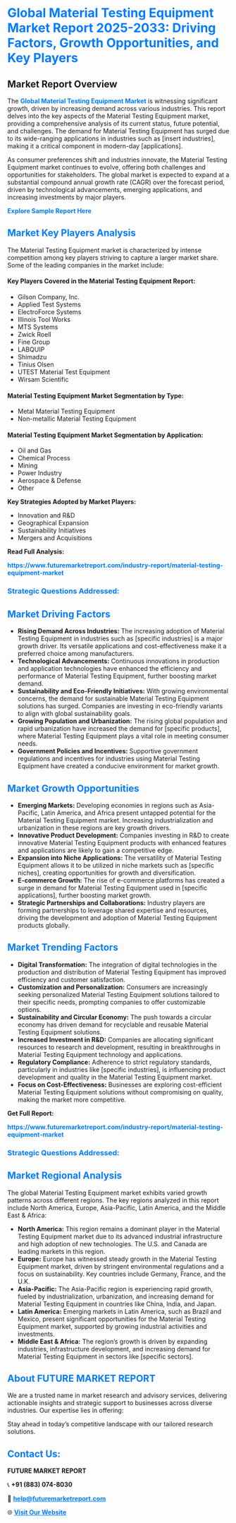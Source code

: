 <h1 style="color: #007BFF;">Global Material Testing Equipment Market Report 2025-2033: Driving Factors, Growth Opportunities, and Key Players</h1>

<section id="overview">
<h2>Market Report Overview</h2>
<p>The <a href="https://www.futuremarketreport.com/industry-report/material-testing-equipment-market" style="color: #007BFF; text-decoration: none;"><strong>Global Material Testing Equipment Market</strong></a> is witnessing significant growth, driven by increasing demand across various industries. This report delves into the key aspects of the Material Testing Equipment market, providing a comprehensive analysis of its current status, future potential, and challenges. The demand for Material Testing Equipment has surged due to its wide-ranging applications in industries such as [insert industries], making it a critical component in modern-day [applications].</p>
<p>As consumer preferences shift and industries innovate, the Material Testing Equipment market continues to evolve, offering both challenges and opportunities for stakeholders. The global market is expected to expand at a substantial compound annual growth rate (CAGR) over the forecast period, driven by technological advancements, emerging applications, and increasing investments by major players.</p>
</section>

<section id="overview">
<p><a href="https://www.futuremarketreport.com/request-sample/reportId=97692" style="color: #007BFF; text-decoration: none;"><strong>Explore Sample Report Here</strong></a></p>
</section>

<section id="key-players">
<h2 style="color: #007BFF;">Market Key Players Analysis</h2>
<p>The Material Testing Equipment market is characterized by intense competition among key players striving to capture a larger market share. Some of the leading companies in the market include:</p>
<h4>Key Players Covered in the Material Testing Equipment Report:</h4>
<ul><li>Gilson Company, Inc.</li><li>Applied Test Systems</li><li>ElectroForce Systems</li><li>Illinois Tool Works</li><li>MTS Systems</li><li>Zwick Roell</li><li>Fine Group</li><li>LABQUIP</li><li>Shimadzu</li><li>Tinius Olsen</li><li>UTEST Material Test Equipment</li><li>Wirsam Scientific</li></ul>
<h4>Material Testing Equipment Market Segmentation by Type:</h4>
<ul><li>Metal Material Testing Equipment</li><li>Non-metallic Material Testing Equipment</li></ul>

<h4>Material Testing Equipment Market Segmentation by Application:</h4>
<ul><li>Oil and Gas</li><li>Chemical Process</li><li>Mining</li><li>Power Industry</li><li>Aerospace &amp; Defense</li><li>Other</li></ul>
<p><strong>Key Strategies Adopted by Market Players:</strong></p>
<ul>
<li>Innovation and R&D</li>
<li>Geographical Expansion</li>
<li>Sustainability Initiatives</li>
<li>Mergers and Acquisitions</li>
</ul>
</section>

<section>
<p><strong>Read Full Analysis: </strong></p><a href="https://www.futuremarketreport.com/industry-report/material-testing-equipment-market" style="color: #007BFF; text-decoration: none;"><strong>https://www.futuremarketreport.com/industry-report/material-testing-equipment-market</strong></a>
<h3 style="color: #007BFF;">Strategic Questions Addressed:</h3>
</section>

<section id="driving-factors">
<h2 style="color: #007BFF;">Market Driving Factors</h2>
<ul>
<li><strong>Rising Demand Across Industries:</strong> The increasing adoption of Material Testing Equipment in industries such as [specific industries] is a major growth driver. Its versatile applications and cost-effectiveness make it a preferred choice among manufacturers.</li>
<li><strong>Technological Advancements:</strong> Continuous innovations in production and application technologies have enhanced the efficiency and performance of Material Testing Equipment, further boosting market demand.</li>
<li><strong>Sustainability and Eco-Friendly Initiatives:</strong> With growing environmental concerns, the demand for sustainable Material Testing Equipment solutions has surged. Companies are investing in eco-friendly variants to align with global sustainability goals.</li>
<li><strong>Growing Population and Urbanization:</strong> The rising global population and rapid urbanization have increased the demand for [specific products], where Material Testing Equipment plays a vital role in meeting consumer needs.</li>
<li><strong>Government Policies and Incentives:</strong> Supportive government regulations and incentives for industries using Material Testing Equipment have created a conducive environment for market growth.</li>
</ul>
</section>

<section id="growth-opportunities">
<h2 style="color: #007BFF;">Market Growth Opportunities</h2>
<ul>
<li><strong>Emerging Markets:</strong> Developing economies in regions such as Asia-Pacific, Latin America, and Africa present untapped potential for the Material Testing Equipment market. Increasing industrialization and urbanization in these regions are key growth drivers.</li>
<li><strong>Innovative Product Development:</strong> Companies investing in R&D to create innovative Material Testing Equipment products with enhanced features and applications are likely to gain a competitive edge.</li>
<li><strong>Expansion into Niche Applications:</strong> The versatility of Material Testing Equipment allows it to be utilized in niche markets such as [specific niches], creating opportunities for growth and diversification.</li>
<li><strong>E-commerce Growth:</strong> The rise of e-commerce platforms has created a surge in demand for Material Testing Equipment used in [specific applications], further boosting market growth.</li>
<li><strong>Strategic Partnerships and Collaborations:</strong> Industry players are forming partnerships to leverage shared expertise and resources, driving the development and adoption of Material Testing Equipment products globally.</li>
</ul>
</section>

<section id="trending-factors">
<h2 style="color: #007BFF;">Market Trending Factors</h2>
<ul>
<li><strong>Digital Transformation:</strong> The integration of digital technologies in the production and distribution of Material Testing Equipment has improved efficiency and customer satisfaction.</li>
<li><strong>Customization and Personalization:</strong> Consumers are increasingly seeking personalized Material Testing Equipment solutions tailored to their specific needs, prompting companies to offer customizable options.</li>
<li><strong>Sustainability and Circular Economy:</strong> The push towards a circular economy has driven demand for recyclable and reusable Material Testing Equipment solutions.</li>
<li><strong>Increased Investment in R&D:</strong> Companies are allocating significant resources to research and development, resulting in breakthroughs in Material Testing Equipment technology and applications.</li>
<li><strong>Regulatory Compliance:</strong> Adherence to strict regulatory standards, particularly in industries like [specific industries], is influencing product development and quality in the Material Testing Equipment market.</li>
<li><strong>Focus on Cost-Effectiveness:</strong> Businesses are exploring cost-efficient Material Testing Equipment solutions without compromising on quality, making the market more competitive.</li>
</ul>
</section>

<section>
<p><strong>Get Full Report: </strong></p><a href="https://www.futuremarketreport.com/industry-report/material-testing-equipment-market" style="color: #007BFF; text-decoration: none;"><strong>https://www.futuremarketreport.com/industry-report/material-testing-equipment-market</strong></a>
<h3 style="color: #007BFF;">Strategic Questions Addressed:</h3>
</section>


<section id="regional-analysis">
<h2 style="color: #007BFF;">Market Regional Analysis</h2>
<p>The global Material Testing Equipment market exhibits varied growth patterns across different regions. The key regions analyzed in this report include North America, Europe, Asia-Pacific, Latin America, and the Middle East & Africa:</p>
<ul>
<li><strong>North America:</strong> This region remains a dominant player in the Material Testing Equipment market due to its advanced industrial infrastructure and high adoption of new technologies. The U.S. and Canada are leading markets in this region.</li>
<li><strong>Europe:</strong> Europe has witnessed steady growth in the Material Testing Equipment market, driven by stringent environmental regulations and a focus on sustainability. Key countries include Germany, France, and the U.K.</li>
<li><strong>Asia-Pacific:</strong> The Asia-Pacific region is experiencing rapid growth, fueled by industrialization, urbanization, and increasing demand for Material Testing Equipment in countries like China, India, and Japan.</li>
<li><strong>Latin America:</strong> Emerging markets in Latin America, such as Brazil and Mexico, present significant opportunities for the Material Testing Equipment market, supported by growing industrial activities and investments.</li>
<li><strong>Middle East & Africa:</strong> The region’s growth is driven by expanding industries, infrastructure development, and increasing demand for Material Testing Equipment in sectors like [specific sectors].</li>
</ul>
</section>

<footer>
<h2 style="color: #007BFF;">About FUTURE MARKET REPORT</h2>
<p>We are a trusted name in market research and advisory services, delivering actionable insights and strategic support to businesses across diverse industries. Our expertise lies in offering:</p>

<p>Stay ahead in today’s competitive landscape with our tailored research solutions.</p>

<h2 style="color: #007BFF;">Contact Us:</h2>
<p><strong>FUTURE MARKET REPORT</strong></p>
<p>📞 <strong>+91 (883) 074-8030</strong></p>
<p>📧 <strong><a href="mailto:help@futuremarketreport.com" style="color: #007BFF;">help@futuremarketreport.com</a></strong></p>
<p>🌐 <strong><a href="https://www.futuremarketreport.com/" style="color: #007BFF;">Visit Our Website</a></strong></p>
</footer>